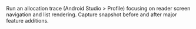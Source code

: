 Run an allocation trace (Android Studio > Profile) focusing on reader screen navigation and list rendering. Capture snapshot before and after major feature additions.
